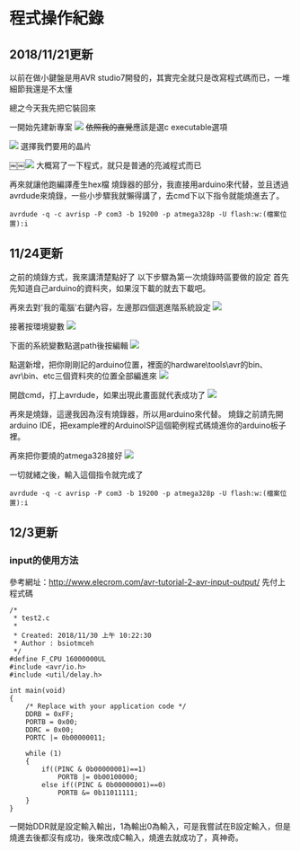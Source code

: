 # 程式操作紀錄

## 2018/11/21更新
以前在做小鍵盤是用AVR studio7開發的，其實完全就只是改寫程式碼而已，一堆細節我還是不太懂

總之今天我先把它裝回來

一開始先建新專案
![](https://i.imgur.com/wSK4996.png)
~~依照我的直覺~~應該是選c executable選項

![](https://i.imgur.com/MzQAs0E.png)
選擇我們要用的晶片

￼￼![](https://i.imgur.com/w4u2TmL.png)
大概寫了一下程式，就只是普通的亮滅程式而已

再來就讓他跑編譯產生hex檔
燒錄器的部分，我直接用arduino來代替，並且透過avrdude來燒錄，一些小步驟我就懶得講了，去cmd下以下指令就能燒進去了。
```
avrdude -q -c avrisp -P com3 -b 19200 -p atmega328p -U flash:w:(檔案位置):i
```

## 11/24更新
之前的燒錄方式，我來講清楚點好了
以下步驟為第一次燒錄時區要做的設定
首先先知道自己arduino的資料夾，如果沒下載的就去下載吧。

再來去對'我的電腦'右鍵內容，左邊那四個選進階系統設定
![](https://i.imgur.com/PZQZ15N.png)

接著按環境變數
![](https://i.imgur.com/HWuxsJn.png)

下面的系統變數點選path後按編輯
![](https://i.imgur.com/jbFoTbi.png)

點選新增，把你剛剛記的arduino位置，裡面的hardware\tools\avr的bin、avr\bin、etc三個資料夾的位置全部編進來
![](https://i.imgur.com/aDghbQT.png)

開啟cmd，打上avrdude，如果出現此畫面就代表成功了
![](https://i.imgur.com/oQ4AJlE.png)

再來是燒錄，這邊我因為沒有燒錄器，所以用arduino來代替。
燒錄之前請先開arduino IDE，把example裡的ArduinoISP這個範例程式碼燒進你的arduino板子裡。

再來把你要燒的atmega328接好
![](https://i.imgur.com/aLJMStW.png)

一切就緒之後，輸入這個指令就完成了
```
avrdude -q -c avrisp -P com3 -b 19200 -p atmega328p -U flash:w:(檔案位置):i
```

## 12/3更新
### input的使用方法
參考網址：http://www.elecrom.com/avr-tutorial-2-avr-input-output/
先付上程式碼
```c=
/*
 * test2.c
 *
 * Created: 2018/11/30 上午 10:22:30
 * Author : bsiotmceh
 */ 
#define F_CPU 16000000UL
#include <avr/io.h>
#include <util/delay.h>

int main(void)
{
    /* Replace with your application code */
    DDRB = 0xFF;
    PORTB = 0x00;
    DDRC = 0x00;
    PORTC |= 0b00000011; 
	
    while (1) 
    {
        if((PINC & 0b00000001)==1)
            PORTB |= 0b00100000;
        else if((PINC & 0b00000001)==0)
            PORTB &= 0b11011111;
    }
}
```
一開始DDR就是設定輸入輸出，1為輸出0為輸入，可是我嘗試在B設定輸入，但是燒進去後都沒有成功，後來改成C輸入，燒進去就成功了，真神奇。